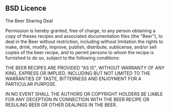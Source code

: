 ## BSD Licence

The Beer Sharing Deal

Permission is hereby granted, free of charge, to any person obtaining
a copy of theses recipes and associated documentation files (the
"Beer"), to deal in the Beer without restriction, including
without limitation the rights to make, drink, modify, improve, publish,
distribute, sublicense, and/or sell copies of the beer recipe, and to
permit persons to whom the recipe is furnished to do so, subject to
the following conditions:

THE BEER RECIPES ARE PROVIDED "AS IS", WITHOUT WARRANTY OF ANY KING,
EXPRESS OR IMPLIED, INCLUDING BUT NOT LIMITED TO THE WARRANTIES OF
TASTE, BITTERNESS AND ENJOYMENT FOR A PARTICULAR PURPOSE.

IN NO EVENT SHALL THE AUTHORS OR COPYRIGHT HOLDERS BE LIABLE FOR
ANY DECEPTION IN CONNECTION WITH THE BEER RECIPE OR RESULING BEER OR
OTHER DEALINGS IN THE BEER.
